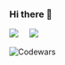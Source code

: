 ### Hi there 👋

<div class='container'>
<img style="height: auto; width: auto;" class="img" src="https://github-readme-stats.vercel.app/api?username=fgokmenoglu&show_icons=true&theme=tokyonight" />
&nbsp;
&nbsp;
<img style="height: auto; width: auto;" class="img" src="https://github-readme-stats.vercel.app/api/top-langs/?username=fgokmenoglu&theme=tokyonight&langs_count=8&layout=compact" /></div>
</div>

![Codewars](https://github.r2v.ch/codewars?user=fgokmenoglu&name=true&top_languages=true&stroke=%23b362ff&theme=midnight_purple)

<!--
**fgokmenoglu/fgokmenoglu** is a ✨ _special_ ✨ repository because its `README.md` (this file) appears on your GitHub profile.

Here are some ideas to get you started:

- 🔭 I’m currently working on ...
- 🌱 I’m currently learning ...
- 👯 I’m looking to collaborate on ...
- 🤔 I’m looking for help with ...
- 💬 Ask me about ...
- 📫 How to reach me: ...
- 😄 Pronouns: ...
- ⚡ Fun fact: ...
-->
